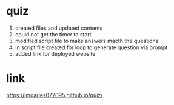 # quiz
1. created files and updated contents
2. could not get the timer to start
3. modified script file to make answers macth the questions
4. in script file created for loop to generate question via prompt
5. added link for deployed website

# link

https://jmoarles072095.github.io/quiz/.